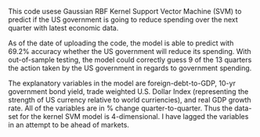 This code usese Gaussian RBF Kernel Support Vector Machine (SVM) to predict if the US government is going to reduce spending over the next quarter with latest economic data.

As of the date of uploading the code, the model is able to predict with 69.2% accuracy whether the US government will reduce its spending. With out-of-sample testing, the model could correctly guess 9 of the 13 quarters the action taken by the US government in regards to government spending.

The explanatory variables in the model are foreign-debt-to-GDP, 10-yr government bond yield, trade weighted U.S. Dollar Index (representing the strength of US currency relative to world curriencies), and real GDP growth rate. All of the variables are in % change quarter-to-quarter. Thus the data-set for the kernel SVM model is 4-dimensional. I have lagged the variables in an attempt to be ahead of markets.
